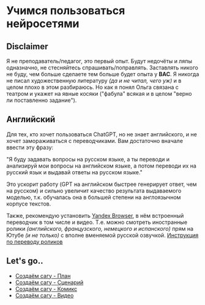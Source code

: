
# Учимся пользоваться нейросетями


## Disclaimer

Я не преподаватель/педагог, это первый опыт. Будут недочёты и ляпы одназначно, не стесняйтесь спрашивать/поправлять.
Заставлять никого не буду, чем больше сделаете тем больше будет опыта у **ВАС**.
Я никогда не писал художественную литературу *(да и не читал, чего уж)* и в целом плохо в этом разбираюсь. Но как я понял Ольга связана с театром и укажет на явные косяки ("фабула" всякая и в целом "верно ли поставленно задание").


## Английский

Для тех, кто хочет пользоваться ChatGPT, но не знает английского, и не хочет замораживаться с переводчиками. Вам достаточно вначале ввести эту фразу:

"Я буду задавать вопросы на русском языке, а ты переводи и анализируй мои вопросы на английском языке, а потом переводи их на русский язык и выдавай ответы на русском языке." 

Это ускорит работу (GPT на английском быстрее генерирует ответ, чем на русском) и сильно увеличит качество результата выдаваемого моделью, т.к. обучалась она в большей степени на англоязычном корпусе текстов.

Также, рекомендую установить [Yandex Browser](https://browser.yandex.ru/), в нём встроенный переводчик в том числе и видео. Т.е. можно смотреть иностранные ролики *(английского, французского, немецкого и испанского)* прям на Ютубе *(и не только)* с вполне вменяемой русской озвучкой. [Инструкция по переводу роликов](https://browser.yandex.ru/help/search-and-browse/translators-settings.html#videos)
 

## Let's go..

- [Создаём сагу - План](ch.0%20Создаём%20сагу%20-%20План.md)
- [Создаём сагу - Сценарий](ch.1%20Создаём%20сагу%20-%20Сценарий.md)
- [Создаём сагу - Комикс](ch.2%20Создаём%20сагу%20-%20Комикс.md)
- [Создаём сагу - Видео]()

